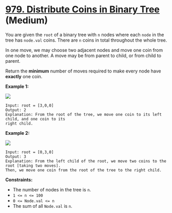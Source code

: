 # [979. Distribute Coins in Binary Tree][link] (Medium)

[link]: https://leetcode.com/problems/distribute-coins-in-binary-tree/

You are given the `root` of a binary tree with `n` nodes where each `node` in the tree has
`node.val` coins. There are `n` coins in total throughout the whole tree.

In one move, we may choose two adjacent nodes and move one coin from one node to another. A move may
be from parent to child, or from child to parent.

Return the **minimum** number of moves required to make every node have **exactly** one coin.

**Example 1:**

![](https://assets.leetcode.com/uploads/2019/01/18/tree1.png)

```
Input: root = [3,0,0]
Output: 2
Explanation: From the root of the tree, we move one coin to its left child, and one coin to its
right child.
```

**Example 2:**

![](https://assets.leetcode.com/uploads/2019/01/18/tree2.png)

```
Input: root = [0,3,0]
Output: 3
Explanation: From the left child of the root, we move two coins to the root [taking two moves].
Then, we move one coin from the root of the tree to the right child.
```

**Constraints:**

- The number of nodes in the tree is `n`.
- `1 <= n <= 100`
- `0 <= Node.val <= n`
- The sum of all `Node.val` is `n`.
